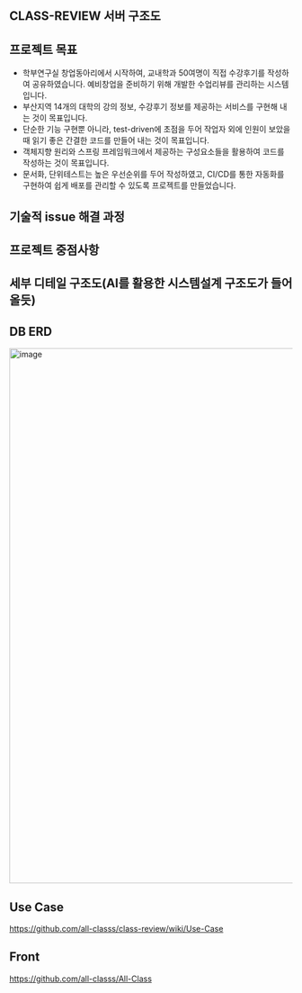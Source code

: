 CLASS-REVIEW 서버 구조도
---


프로젝트 목표
---
- 학부연구실 창업동아리에서 시작하여, 교내학과 50여명이 직접 수강후기를 작성하여 공유하였습니다. 예비창업을 준비하기 위해 개발한 수업리뷰를 관리하는 시스템입니다.
- 부산지역 14개의 대학의 강의 정보, 수강후기 정보를 제공하는 서비스를 구현해 내는 것이 목표입니다.
- 단순한 기능 구현뿐 아니라, test-driven에 초점을 두어 작업자 외에 인원이 보았을때 읽기 좋은 간결한 코드를 만들어 내는 것이 목표입니다.
- 객체지향 원리와 스프링 프레임워크에서 제공하는 구성요소들을 활용하여 코드를 작성하는 것이 목표입니다.
- 문서화, 단위테스트는 높은 우선순위를 두어 작성하였고, CI/CD를 통한 자동화를 구현하여 쉽게 배포를 관리할 수 있도록 프로젝트를 만들었습니다.

기술적 issue 해결 과정
---

프로젝트 중점사항
---

세부 디테일 구조도(AI를 활용한 시스템설계 구조도가 들어올듯)
---

DB ERD
---

<img width="1314" height="951" alt="image" src="https://github.com/user-attachments/assets/55e293df-1197-463d-a38d-1e2e6ab0c655" />

Use Case
---

https://github.com/all-classs/class-review/wiki/Use-Case

Front
---

https://github.com/all-classs/All-Class
